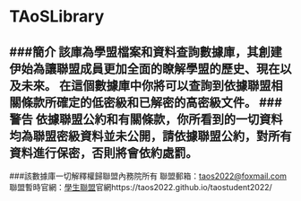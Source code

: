 # TAoSLibrary
###簡介
該庫為學盟檔案和資料查詢數據庫，其創建伊始為讓聯盟成員更加全面的瞭解學盟的歷史、現在以及未來。
在這個數據庫中你將可以查詢到依據聯盟相關條款所確定的低密級和已解密的高密級文件。
###警告
依據聯盟公約和有關條款，你所看到的一切資料均為聯盟密級資料並未公開，請依據聯盟公約，對所有資料進行保密，否則將會依約處罰。
---
###該數據庫一切解釋權歸聯盟內務院所有
聯盟郵箱：taos2022@foxmail.com
聯盟暫時官網：[學生聯盟](https://taos2022.github.io/taostudent2022/ "TAoS2022")官網https://taos2022.github.io/taostudent2022/
